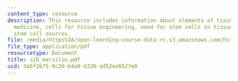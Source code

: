 ```yaml
---
content_type: resource
description: This resource includes information about elements of tissue engineering/regenerative
  medicine, cells for tissue engineering, need for stem cells in tissue engineering,
  stem cell sources.
file: /media/https%3A/open-learning-course-data-rc.s3.amazonaws.com/hst-535-principles-and-practice-of-tissue-engineering-fall-2004/3a5f2b759c20b4a04320ad52ee6527e8_s2b_marsilio.pdf
file_type: application/pdf
resourcetype: Document
title: s2b_marsilio.pdf
uid: 3a5f2b75-9c20-b4a0-4320-ad52ee6527e8
---
```

